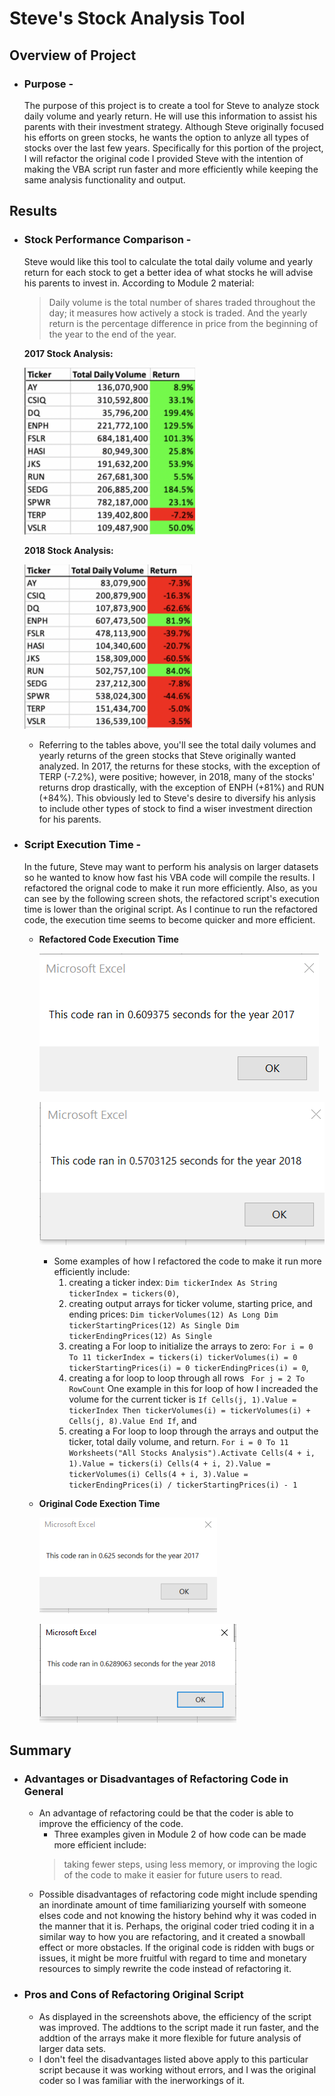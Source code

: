 # **Steve's Stock Analysis Tool**

## **Overview of Project**
  - ### Purpose - 
    The purpose of this project is to create a tool for Steve to analyze stock daily volume and yearly return.  He will use this information to assist his parents with their investment strategy.  Although Steve originally focused his efforts on green stocks, he wants the option to anlyze all types of stocks over the last few years.  Specifically for this portion of the project, I will refactor the original code I provided Steve with the intention of making the VBA script run faster and more efficiently while keeping the same analysis functionality and output.

## **Results**
  - ### Stock Performance Comparison - 
    Steve would like this tool to calculate the total daily volume and yearly return for each stock to get a better idea of what stocks he will advise his parents to invest in. According to Module 2 material:
  
     > Daily volume is the total number of shares traded throughout the day; it measures how actively a stock is traded. And the yearly return is the percentage difference in price from the beginning of the year to the end of the year.


     **2017 Stock Analysis:**

     ![Stock_Table_2017](Resources/Stock_Table_2017.PNG)

    **2018 Stock Analysis:**

     ![Stock_Table_2018](Resources/Stock_Table_2018.PNG)


      - Referring to the tables above, you'll see the total daily volumes and yearly returns of the green stocks that Steve originally wanted analyzed.  In 2017, the returns for these stocks, with the exception of TERP (-7.2%), were positive; however, in 2018, many of the stocks' returns drop drastically, with the exception of ENPH (+81%) and RUN (+84%).  This obviously led to Steve's desire to diversify his anlysis to include other types of stock to find a wiser investment direction for his parents.

  - ### Script Execution Time - 
    In the future, Steve may want to perform his analysis on larger datasets so he wanted to know how fast his VBA code will compile the results. I refactored the orignal code to make it run more efficiently.  Also, as you can see by the following screen shots, the refactored script's execution time is lower than the original script.  As I continue to run the refactored code, the execution time seems to become quicker and more efficient.

    - **Refactored Code Execution Time**
          
        ![VBA_Challenge_2017](Resources/VBA_Challenge_2017.png)
    
        ![VBA_Challenge_2018](Resources/VBA_Challenge_2018.PNG)
      
      - Some examples of how I refactored the code to make it run more efficiently include:
        1) creating a ticker index: `Dim tickerIndex As String tickerIndex = tickers(0)`,
        2) creating output arrays for ticker volume, starting price, and ending prices:  `Dim tickerVolumes(12) As Long Dim tickerStartingPrices(12) As Single Dim tickerEndingPrices(12) As Single`
        3) creating a For loop to initialize the arrays to zero: `For i = 0 To 11 tickerIndex = tickers(i) tickerVolumes(i) = 0 tickerStartingPrices(i) = 0 tickerEndingPrices(i) = 0`,
        4) creating a for loop to loop through all rows ` For j = 2 To RowCount`  One example in this for loop of how I increaded the volume for the current ticker is `If Cells(j, 1).Value = tickerIndex Then tickerVolumes(i) = tickerVolumes(i) + Cells(j, 8).Value End If`, and 
        5) creating a For loop to loop through the arrays and output the ticker, total daily volume, and return. `For i = 0 To 11 Worksheets("All Stocks Analysis").Activate Cells(4 + i, 1).Value = tickers(i) Cells(4 + i, 2).Value = tickerVolumes(i) Cells(4 + i, 3).Value = tickerEndingPrices(i) / tickerStartingPrices(i) - 1`
  
    - **Original Code Exection Time** 
        
       ![Original_2017](Resources/Original_2017.PNG)
       
       ![Original_2018](Resources/Original_2018.PNG)
  
## **Summary**
  - ### Advantages or Disadvantages of Refactoring Code in General
    - An advantage of refactoring could be that the coder is able to improve the efficiency of the code.  
      -  Three examples given in Module 2 of how code can be made more efficient include:
      > taking fewer steps, using less memory, or improving the logic of the code to make it easier for future users to read.
    - Possible disadvantages of refactoring code might include spending an inordinate amount of time familiarizing yourself with someone elses code and not knowing the history behind why it was coded in the manner that it is.  Perhaps, the original coder tried coding it in a similar way to how you are refactoring, and it created a snowball effect or more obstacles.  If the original code is ridden with bugs or issues, it might be more fruitful with regard to time and monetary resources to simply rewrite the code instead of refactoring it.
  - ### Pros and Cons of Refactoring Original Script
    - As displayed in the screenshots above, the efficiency of the script was improved.  The addtions to the script made it run faster, and the addtion of the arrays make it more flexible for future analysis of larger data sets.
    - I don't feel the disadvantages listed above apply to this particular script because it was working without errors, and I was the original coder so I was familiar with the inerworkings of it.



